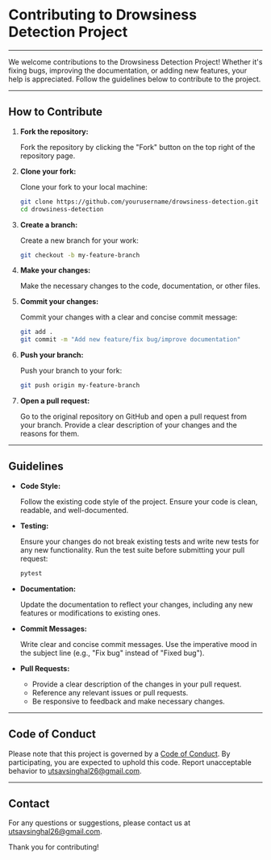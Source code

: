 # Contributing to Drowsiness Detection Project

---

We welcome contributions to the Drowsiness Detection Project! Whether it's fixing bugs, improving the documentation, or adding new features, your help is appreciated. Follow the guidelines below to contribute to the project.

---

## How to Contribute

1. **Fork the repository:**

   Fork the repository by clicking the "Fork" button on the top right of the repository page.

2. **Clone your fork:**

   Clone your fork to your local machine:

   ```sh
   git clone https://github.com/yourusername/drowsiness-detection.git
   cd drowsiness-detection
   ```

3. **Create a branch:**

   Create a new branch for your work:

   ```sh
   git checkout -b my-feature-branch
   ```

4. **Make your changes:**

   Make the necessary changes to the code, documentation, or other files.

5. **Commit your changes:**

   Commit your changes with a clear and concise commit message:

   ```sh
   git add .
   git commit -m "Add new feature/fix bug/improve documentation"
   ```

6. **Push your branch:**

   Push your branch to your fork:

   ```sh
   git push origin my-feature-branch
   ```

7. **Open a pull request:**

   Go to the original repository on GitHub and open a pull request from your branch. Provide a clear description of your changes and the reasons for them.

---

## Guidelines

- **Code Style:**

  Follow the existing code style of the project. Ensure your code is clean, readable, and well-documented.

- **Testing:**

  Ensure your changes do not break existing tests and write new tests for any new functionality. Run the test suite before submitting your pull request:

  ```sh
  pytest
  ```

- **Documentation:**

  Update the documentation to reflect your changes, including any new features or modifications to existing ones.

- **Commit Messages:**

  Write clear and concise commit messages. Use the imperative mood in the subject line (e.g., "Fix bug" instead of "Fixed bug").

- **Pull Requests:**

  - Provide a clear description of the changes in your pull request.
  - Reference any relevant issues or pull requests.
  - Be responsive to feedback and make necessary changes.

---

## Code of Conduct

Please note that this project is governed by a [Code of Conduct](CODE_OF_CONDUCT.md). By participating, you are expected to uphold this code. Report unacceptable behavior to [utsavsinghal26@gmail.com](mailto:utsavsinghal26@gmail.com).

---

## Contact

For any questions or suggestions, please contact us at [utsavsinghal26@gmail.com](mailto:utsavsinghal26@gmail.com).

Thank you for contributing!
